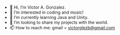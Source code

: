 - 👋 Hi, I’m Victor A. Gonzalez.
- 👀 I’m interested in coding and music!
- 🌱 I’m currently learning Java and Unity.
- 💞️ I’m looking to share my projects with the world.
- 📫 How to reach me: gmail = victorglezb@gmail.com

<!---
AnthX0/AnthX0 is a ✨ special ✨ repository because its `README.md` (this file) appears on your GitHub profile.
You can click the Preview link to take a look at your changes.
--->
